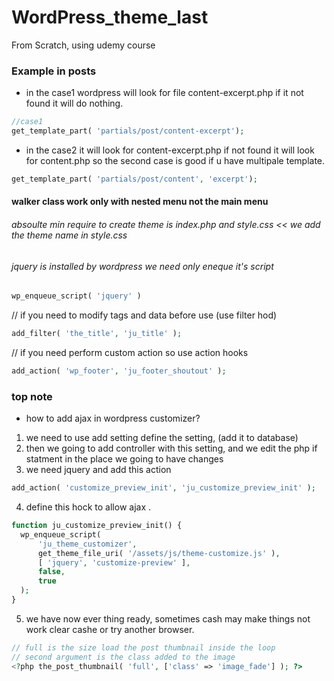 # WordPress_theme_last
From Scratch, using udemy course


### Example in posts
*  in the case1 wordpress will look for file content-excerpt.php if it not found it will do nothing.
```php
//case1
get_template_part( 'partials/post/content-excerpt');
```
*  in the case2 it will look for content-excerpt.php if not found it will look for content.php so the second case is good if u have multipale template.
```php //case2
get_template_part( 'partials/post/content', 'excerpt');
```
#### walker class work only with nested menu not the main menu 
######  absoulte min require to create theme is index.php and style.css << we add the theme name in style.css
######  jquery is installed by wordpress we need only eneque it's script 
```php
wp_enqueue_script( 'jquery' )
```

// if you need to modify tags and data before use (use filter hod)
```php 
add_filter( 'the_title', 'ju_title' );
```
// if you need perform custom action so use  action hooks
```php
add_action( 'wp_footer', 'ju_footer_shoutout' );
```


### top note

* how to add ajax in wordpress customizer?

1. we need to use add setting define the setting, (add it to database)
2. then we going to add controller with this setting, and we edit the php if statment in the place we going to have changes
3. we need jquery and add this action 
```php
add_action( 'customize_preview_init', 'ju_customize_preview_init' );
```
4. define this hock to allow ajax .
```php
function ju_customize_preview_init() {
  wp_enqueue_script(
      'ju_theme_customizer',
      get_theme_file_uri( '/assets/js/theme-customize.js' ),
      [ 'jquery', 'customize-preview' ],
      false,
      true
  );
}

```
5.  we have now ever thing ready, sometimes cash may make things not work clear cashe or try another browser.


```php 
// full is the size load the post thumbnail inside the loop
// second argument is the class added to the image 
<?php the_post_thumbnail( 'full', ['class' => 'image_fade'] ); ?>

```
